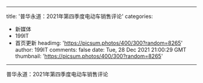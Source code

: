 
---
title: '普华永道：2021年第四季度电动车销售评论'
categories: 
 - 新媒体
 - 199IT
 - 首页更新
headimg: 'https://picsum.photos/400/300?random=8265'
author: 199IT
comments: false
date: Tue, 28 Dec 2021 21:00:29 GMT
thumbnail: 'https://picsum.photos/400/300?random=8265'
---

<div>   
普华永道：2021年第四季度电动车销售评论  
</div>
            